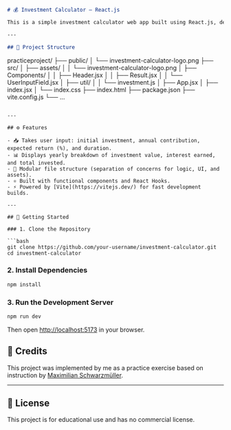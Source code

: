 ```markdown
# 💰 Investment Calculator – React.js

This is a simple investment calculator web app built using React.js, developed as a practice project while following [Maximilian Schwarzmüller](https://academind.com)'s React course. It allows users to input investment parameters and view a yearly breakdown of compound interest growth.

---

## 📁 Project Structure

```

practiceproject/
├── public/
│   └── investment-calculator-logo.png
├── src/
│   ├── assets/
│   │   └── investment-calculator-logo.png
│   ├── Components/
│   │   ├── Header.jsx
│   │   ├── Result.jsx
│   │   └── UserInputField.jsx
│   ├── util/
│   │   └── investment.js
│   ├── App.jsx
│   ├── index.jsx
│   └── index.css
├── index.html
├── package.json
├── vite.config.js
└── ...

````

---

## ⚙️ Features

- 📥 Takes user input: initial investment, annual contribution, expected return (%), and duration.
- 📊 Displays yearly breakdown of investment value, interest earned, and total invested.
- 📁 Modular file structure (separation of concerns for logic, UI, and assets).
- ⚛️ Built with functional components and React Hooks.
- ⚡ Powered by [Vite](https://vitejs.dev/) for fast development builds.

---

## 🚀 Getting Started

### 1. Clone the Repository

```bash
git clone https://github.com/your-username/investment-calculator.git
cd investment-calculator
````

### 2. Install Dependencies

```bash
npm install
```

### 3. Run the Development Server

```bash
npm run dev
```

Then open [http://localhost:5173](http://localhost:5173) in your browser.

## 🙏 Credits

This project was implemented by me as a practice exercise based on instruction by [Maximilian Schwarzmüller](https://academind.com).

---

## 📜 License

This project is for educational use and has no commercial license.
